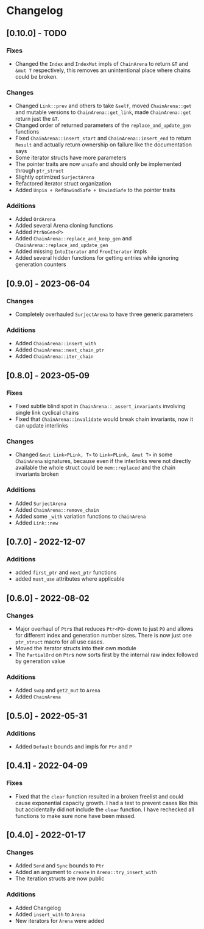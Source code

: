 # Changelog

## [0.10.0] - TODO
### Fixes
- Changed the `Index` and `IndexMut` impls of `ChainArena` to return `&T` and `&mut T` respectively,
  this removes an unintentional place where chains could be broken.

### Changes
- Changed `Link::prev` and others to take `&self`, moved `ChainArena::get` and mutable versions to
  `ChainArena::get_link`, made `ChainArena::get` return just the `&T`.
- Changed order of returned parameters of the `replace_and_update_gen` functions
- Fixed `ChainArena::insert_start` and `ChainArena::insert_end` to return `Result` and actually
  return ownership on failure like the documentation says
- Some iterator structs have more parameters
- The pointer traits are now `unsafe` and should only be implemented through `ptr_struct`
- Slightly optimized `SurjectArena`
- Refactored iterator struct organization
- Added `Unpin + RefUnwindSafe + UnwindSafe` to the pointer traits

### Additions
- Added `OrdArena`
- Added several Arena cloning functions
- Added `PtrNoGen<P>`
- Added `ChainArena::replace_and_keep_gen` and `ChainArena::replace_and_update_gen`
- Added missing `IntoIterator` and `FromIterator` impls
- Added several hidden functions for getting entries while ignoring generation counters

## [0.9.0] - 2023-06-04
### Changes
- Completely overhauled `SurjectArena` to have three generic parameters

### Additions
- Added `ChainArena::insert_with`
- Added `ChainArena::next_chain_ptr`
- Added `ChainArena::iter_chain`

## [0.8.0] - 2023-05-09
### Fixes
- Fixed subtle blind spot in `ChainArena::_assert_invariants` involving single link cyclical chains
- Fixed that `ChainArena::invalidate` would break chain invariants, now it can update interlinks

### Changes
- Changed `&mut Link<PLink, T>` to `Link<PLink, &mut T>` in some `ChainArena` signatures, because
  even if the interlinks were not directly available the whole struct could be `mem::replaced` and
  the chain invariants broken

### Additions
- Added `SurjectArena`
- Added `ChainArena::remove_chain`
- Added some `_with` variation functions to `ChainArena`
- Added `Link::new`

## [0.7.0] - 2022-12-07
### Additions
- added `first_ptr` and `next_ptr` functions
- added `must_use` attributes where applicable

## [0.6.0] - 2022-08-02
### Changes
- Major overhaul of `Ptr`s that reduces `Ptr<P0>` down to just `P0` and allows for different index
  and generation number sizes. There is now just one `ptr_struct` macro for all use cases.
- Moved the iterator structs into their own module
- The `PartialOrd` on `Ptr`s now sorts first by the internal raw index followed by generation value

### Additions
- Added `swap` and `get2_mut` to `Arena`
- Added `ChainArena`

## [0.5.0] - 2022-05-31
### Additions
- Added `Default` bounds and impls for `Ptr` and `P`

## [0.4.1] - 2022-04-09
### Fixes
- Fixed that the `clear` function resulted in a broken freelist and could cause exponential capacity
  growth. I had a test to prevent cases like this but accidentally did not include the `clear`
  function. I have rechecked all functions to make sure none have been missed.

## [0.4.0] - 2022-01-17
### Changes
- Added `Send` and `Sync` bounds to `Ptr`
- Added an argument to `create` in `Arena::try_insert_with`
- The iteration structs are now public

### Additions
- Added Changelog
- Added `insert_with` to `Arena`
- New iterators for `Arena` were added
